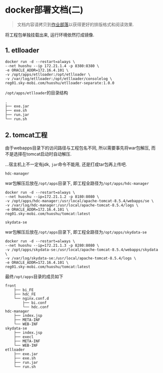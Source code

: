 # docker部署文档(二)

> 文档内容请拷贝到[作业部落](https://www.zybuluo.com/mdeditor)以获得更好的排版格式和阅读效果.

将工程包单独挂载出来, 运行环境依然打成镜像.

## 1. etlloader

```
docker run -d --restart=always \
--net huoshu --ip 172.21.1.4 -p 8380:8380 \
-e ORACLE_ADDR=172.16.4.101 \
-v /opt/apps/etlloader:/opt/etlloader \
-v /var/log/etlloader:/opt/etlloader/consolelog \
reg01.sky-mobi.com/huoshu/etlloader-separate:1.0.0
```

`/opt/apps/etlloader`的目录结构

```
.
├── exe.jar
├── exe.sh
├── run.jar
└── run.sh
```

## 2. tomcat工程

由于webapps目录下的访问路径与工程包名不同, 所以需要事先将war包解压, 而不是选择在tomcat启动时自动解压.

...宿主机上不一定有jdk, `jar`命令不能用, 还是打成tar包再上传吧.

`hdc-manager`

war包解压后放在`/opt/apps`目录下, 即工程全路径为`/opt/apps/hdc-manager`

```
docker run -d --restart=always \
--net huoshu --ip=172.21.1.2 -p 8180:8080 \
-v /opt/apps/hdc-manager:/usr/local/apache-tomcat-8.5.4/webapps/se \
-v /var/log/hdc-manager:/usr/local/apache-tomcat-8.5.4/logs \
-e ORACLE_ADDR=172.16.4.101 \
reg01.sky-mobi.com/huoshu/tomcat:latest
```

`skydata-se`    

war包解压后放在`/opt/apps`目录下, 即工程全路径为`/opt/apps/skydata-se`

```
docker run -d --restart=always \
--net huoshu --ip=172.21.1.3 -p 8280:8080 \
-v /opt/apps/skydata-se:/usr/local/apache-tomcat-8.5.4/webapps/skydata \
-v /var/log/skydata-se:/usr/local/apache-tomcat-8.5.4/logs \
-e ORACLE_ADDR=172.16.4.101 \
reg01.sky-mobi.com/huoshu/tomcat:latest
```

最终`/opt/apps`目录的成员如下

```
front
    ├── bi_FE
    ├── hdc_FE
    └── nginx.conf.d
        ├── bi.conf
        └── hdc.conf
hdc-manager
    ├── index.jsp
    ├── META-INF
    └── WEB-INF
skydata-se
    ├── index.jsp
    ├── execl
    ├── META-INF
    └── WEB-INF
etlloader
    ├── exe.jar
    ├── exe.sh
    ├── run.jar
    └── run.sh
```